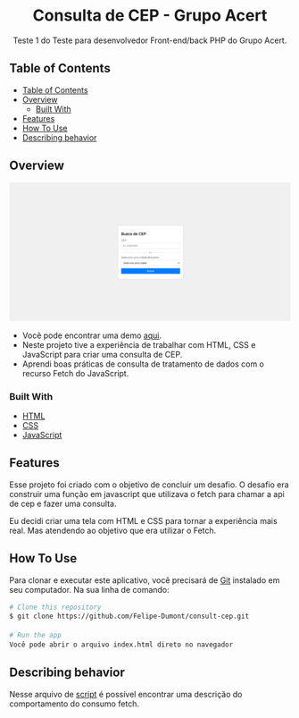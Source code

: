 <h1 align="center">Consulta de CEP - Grupo Acert </h1>

<div align="center">
   Teste 1 do Teste para desenvolvedor Front-end/back PHP do Grupo Acert.
</div>

<!-- TABLE OF CONTENTS -->

## Table of Contents

- [Table of Contents](#table-of-contents)
- [Overview](#overview)
  - [Built With](#built-with)
- [Features](#features)
- [How To Use](#how-to-use)
- [Describing behavior](#describing-behavior)

<!-- OVERVIEW -->

## Overview

![screenshot](https://github.com/Felipe-Dumont/consult-cep/blob/main/src/img/overview-01.png)

- Você pode encontrar uma demo [aqui](https://felipe-dumont.github.io/consult-cep/).
- Neste projeto tive a experiência de trabalhar com HTML, CSS e JavaScript para criar uma consulta de CEP.
- Aprendi boas práticas de consulta de tratamento de dados com o recurso Fetch do JavaScript.

### Built With

- [HTML](https://developer.mozilla.org/pt-BR/docs/Web/HTML)
- [CSS](https://developer.mozilla.org/pt-BR/docs/Web/CSS)
- [JavaScript](https://developer.mozilla.org/pt-BR/docs/Web/JavaScript)

## Features

Esse projeto foi criado com o objetivo de concluir um desafio. O desafio era construir uma função em javascript que utilizava o fetch para chamar a api de cep e fazer uma consulta.

Eu decidi criar uma tela com HTML e CSS para tornar a experiência mais real. Mas atendendo ao objetivo que era utilizar o Fetch.

## How To Use

Para clonar e executar este aplicativo, você precisará de [Git](https://git-scm.com) instalado em seu computador. Na sua linha de comando:

```bash
# Clone this repository
$ git clone https://github.com/Felipe-Dumont/consult-cep.git

# Run the app
Você pode abrir o arquivo index.html direto no navegador
```

## Describing behavior

Nesse arquivo de [script](https://github.com/Felipe-Dumont/consult-cep/blob/main/src/script.js) é possível encontrar uma descrição do comportamento do consumo fetch.
